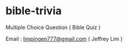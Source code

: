 # bible-trivia
Multiple Choice Question ( Bible Quiz )

Email : limpingen777@gmail.com ( Jeffrey Lim )
